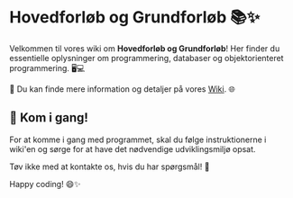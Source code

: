 # Hovedforløb og Grundforløb 📚✨

Velkommen til vores wiki om **Hovedforløb og Grundforløb**! Her finder du essentielle oplysninger om programmering, databaser og objektorienteret programmering. 🖥️💻

🔗 Du kan finde mere information og detaljer på vores [Wiki](link-til-din-wiki). 🌐

## 🚀 Kom i gang!
For at komme i gang med programmet, skal du følge instruktionerne i wiki'en og sørge for at have det nødvendige udviklingsmiljø opsat. 

Tøv ikke med at kontakte os, hvis du har spørgsmål! 📩

Happy coding! 😄✨
